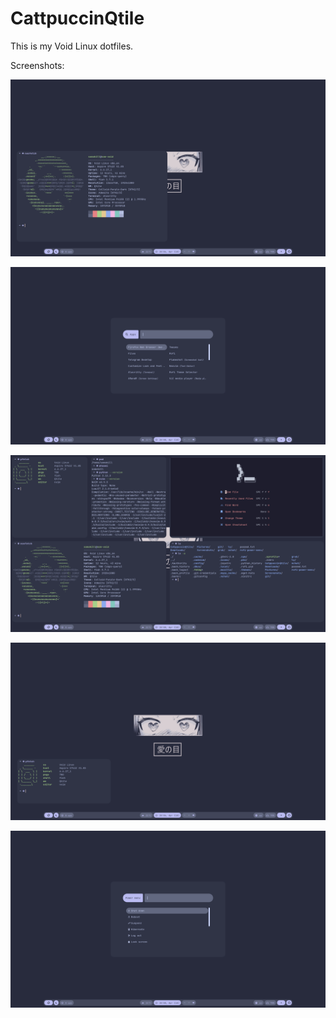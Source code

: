 # CattpuccinQtile

This is my Void Linux dotfiles.

Screenshots:

![Screenshot1](./assets/Screenshot1.png)

![Screenshot2](./assets/Screenshot2.png)

![Screenshot3](./assets/Screenshot3.png)

![Screenshot4](./assets/Screenshot4.png)

![Screenshot5](./assets/Screenshot5.png)
